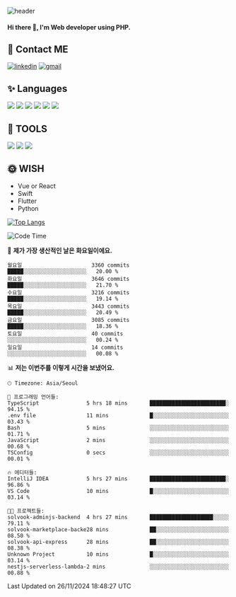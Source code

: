 ![header](https://capsule-render.vercel.app/api?type=waving&color=auto&height=300&section=header&text=Elin&fontSize=90&animation=twinkling)

#### Hi there 👋, I'm <b>Web developer</b> using PHP. ####

<!--
- 🔭 I’m currently working on Uniwill
- 🌱 I’m currently learning Vue or React or Python.
-->

<!---#### I am PHP developer --->

## 💌 Contact ME ###
[<img src='https://img.shields.io/badge/-EunjiKo-%230A66C2?style=flat-square&logo=LinkedIn&logoColor=white' alt='linkedin'>](https://www.linkedin.com/in/https://www.linkedin.com/in/eunji-ko-00a907164//)  [<img src='https://img.shields.io/badge/-einee214%40gmail.com-%23EA4335?style=flat-square&logo=Gmail&logoColor=white' alt='gmail'>](einee214@gmail.com)  


## ✨ Languages
<img src='https://img.shields.io/badge/-PHP-%23777BB4?style=for-the-badge&logo=PHP&logoColor=white'> <img src='https://img.shields.io/badge/-Laravel-%23FF2D20?style=for-the-badge&logo=Laravel&logoColor=white'> <img src='https://img.shields.io/badge/Jquery-%230769AD?style=for-the-badge&logo=Jquery&logoColor=white'> <img src='https://img.shields.io/badge/CSS3-%231572B6?style=for-the-badge&logo=CSS3&logoColor=white'> <img src='https://img.shields.io/badge/Bootstrap-%237952B3?style=for-the-badge&logo=Bootstrap&logoColor=white' > <img src='https://img.shields.io/badge/MySQL-%234479A1?style=for-the-badge&logo=MySQL&logoColor=white' >

## 🌷 TOOLS
<img src='https://img.shields.io/badge/PHPSTORM-%23000000?style=for-the-badge&logo=PhpStorm&logoColor=white' > <img src='https://img.shields.io/badge/GitLab-%23FCA121?style=for-the-badge&logo=GitLab&logoColor=white' > <img src='https://img.shields.io/badge/GitHub-%23181717?style=for-the-badge&logo=GitHub&logoColor=white'>


## 🌞 WISH
- Vue or React
- Swift
- Flutter
- Python


[![Top Langs](https://github-readme-stats.vercel.app/api/top-langs/?username=ein214&layout=compact)](https://github.com/anuraghazra/github-readme-stats)

<!--START_SECTION:waka-->
![Code Time](http://img.shields.io/badge/Code%20Time-3%2C907%20hrs%204%20mins-blue)

📅 **제가 가장 생산적인 날은 화요일이에요.** 

```text
월요일                      3360 commits        █████░░░░░░░░░░░░░░░░░░░░   20.00 % 
화요일                      3646 commits        █████░░░░░░░░░░░░░░░░░░░░   21.70 % 
수요일                      3216 commits        █████░░░░░░░░░░░░░░░░░░░░   19.14 % 
목요일                      3443 commits        █████░░░░░░░░░░░░░░░░░░░░   20.49 % 
금요일                      3085 commits        █████░░░░░░░░░░░░░░░░░░░░   18.36 % 
토요일                      40 commits          ░░░░░░░░░░░░░░░░░░░░░░░░░   00.24 % 
일요일                      14 commits          ░░░░░░░░░░░░░░░░░░░░░░░░░   00.08 % 
```


📊 **저는 이번주를 이렇게 시간을 보냈어요.** 

```text
🕑︎ Timezone: Asia/Seoul

💬 프로그래밍 언어들: 
TypeScript               5 hrs 18 mins       ████████████████████████░   94.15 % 
.env file                11 mins             █░░░░░░░░░░░░░░░░░░░░░░░░   03.43 % 
Bash                     5 mins              ░░░░░░░░░░░░░░░░░░░░░░░░░   01.71 % 
JavaScript               2 mins              ░░░░░░░░░░░░░░░░░░░░░░░░░   00.68 % 
TSConfig                 0 secs              ░░░░░░░░░░░░░░░░░░░░░░░░░   00.01 % 

🔥 에디터들: 
IntelliJ IDEA            5 hrs 27 mins       ████████████████████████░   96.86 % 
VS Code                  10 mins             █░░░░░░░░░░░░░░░░░░░░░░░░   03.14 % 

🐱‍💻 프로젝트들: 
solvook-adminjs-backend  4 hrs 27 mins       ████████████████████░░░░░   79.11 % 
solvook-marketplace-backe28 mins             ██░░░░░░░░░░░░░░░░░░░░░░░   08.50 % 
solvook-api-express      28 mins             ██░░░░░░░░░░░░░░░░░░░░░░░   08.38 % 
Unknown Project          10 mins             █░░░░░░░░░░░░░░░░░░░░░░░░   03.14 % 
nestjs-serverless-lambda-2 mins              ░░░░░░░░░░░░░░░░░░░░░░░░░   00.88 % 
```


 Last Updated on 26/11/2024 18:48:27 UTC
<!--END_SECTION:waka-->

<!---![GitHub stats](https://github-readme-stats.vercel.app/api?username=ein214&show_icons=true&theme=dracula)  --->



